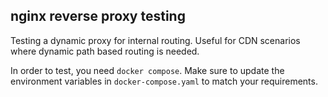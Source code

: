 ## nginx reverse proxy testing

Testing a dynamic proxy for internal routing. Useful for CDN scenarios where dynamic path based routing is needed.

In order to test, you need `docker compose`. Make sure to update the environment variables in `docker-compose.yaml` to match your requirements.